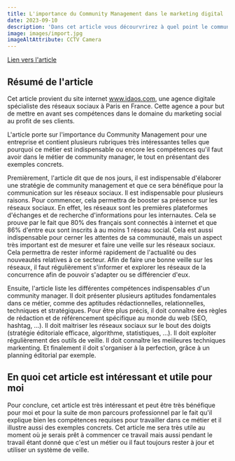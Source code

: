 ```yaml
---
title: L'importance du Community Management dans le marketing digital
date: 2023-09-10
description: 'Dans cet article vous décourvrirez à quel point le community est important de nos jours, ainsi que plusieurs tips et astuces afin de rester à jour et maitriser sa veille.'
image: images/import.jpg
imageAltAttribute: CCTV Camera
---
```

[Lien vers l'article](https://www.idaos.com/campagnes-social-media/limportance-du-community-management-pour-une-entreprise/)

##  Résumé de l'article

Cet article provient du site internet www.idaos.com, une agence digitale spécialiste des réseaux sociaux à Paris en France. Cette agence a pour but de mettre en avant ses compétences dans le domaine du marketing social au profit de ses clients.

L'article porte sur l'importance du Community Management pour une entreprise et contient plusieurs rubriques très intéressantes telles que pourquoi ce métier est indispensable ou encore les compétences qu'il faut avoir dans le métier de community manager, le tout en présentant des exemples concrets.

Premièrement, l'article dit que de nos jours, il est indispensable d'élaborer une stratégie de community management et que ce sera bénéfique pour la communication sur les réseaux sociaux. Il est indispensable pour plusieurs raisons. Pour commencer, cela permettra de booster sa présence sur les réseaux sociaux. En effet,  les réseaux sont les premières plateformes d'échanges et de recherche d'informations pour les internautes. Cela se prouve par le fait que 80% des français sont connectés à internet et que 86% d'entre eux sont inscrits à au moins 1 réseau social. Cela est aussi indispensable pour cerner les attentes de sa communauté, mais un aspect très important est de mesurer et faire une veille sur les réseaux sociaux. Cela permettra de rester informé rapidement de l'actualité ou des nouveautés relatives à ce secteur. Afin de faire une bonne veille sur les réseaux, il faut régulièrement s'informer et explorer les réseaux de la concurrence afin de pouvoir s'adapter ou se différencier d'eux.

Ensuite, l'article liste les différentes compétences indispensables d'un community manager. Il doit présenter plusieurs aptitudes fondamentales dans ce métier, comme des aptitudes rédactionnelles, relationnelles, techniques et stratégiques. Pour être plus précis, il doit connaître ées règles de rédaction et de référencement spécifique au monde du web (SEO, hashtag, …). Il doit maitriser les réseaux sociaux sur le bout des doigts (stratégie éditoriale efficace, algorithme, statistiques, …). Il doit exploiter régulièrement des outils de veille. Il doit connaître les meiileures techniques markenting. Et finalement il doit s'organiser à la perfection, grâce à un planning éditorial par exemple.


## En quoi cet article est intéressant et utile pour moi
Pour conclure, cet article est très intéressant et peut être très bénéfique pour moi et pour la suite de mon parcours professionnel par le fait qu'il explique bien les compétences requises pour travailler dans ce métier et il illustre aussi des exemples concrets. Cet article me sera très utile au moment où je serais prêt à commencer ce travail mais aussi pendant le travail étant donné que c'est un métier ou il faut toujours rester à jour et utiliser un système de veille.


